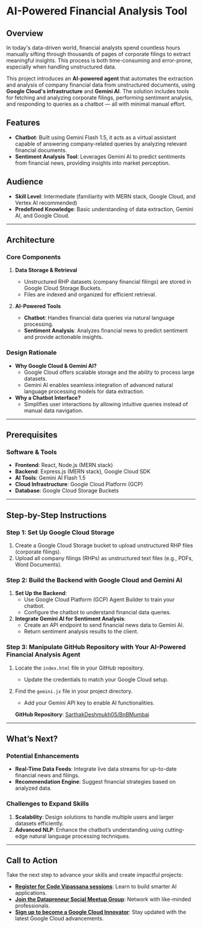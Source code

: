 # AI-Powered Financial Analysis Tool

## Overview
In today's data-driven world, financial analysts spend countless hours manually sifting through thousands of pages of corporate filings to extract meaningful insights. This process is both time-consuming and error-prone, especially when handling unstructured data.

This project introduces an **AI-powered agent** that automates the extraction and analysis of company financial data from unstructured documents, using **Google Cloud's infrastructure** and **Gemini AI**. The solution includes tools for fetching and analyzing corporate filings, performing sentiment analysis, and responding to queries as a chatbot — all with minimal manual effort.

## Features
- **Chatbot**: Built using Gemini Flash 1.5, it acts as a virtual assistant capable of answering company-related queries by analyzing relevant financial documents.
- **Sentiment Analysis Tool**: Leverages Gemini AI to predict sentiments from financial news, providing insights into market perception.

## Audience
- **Skill Level**: Intermediate (familiarity with MERN stack, Google Cloud, and Vertex AI recommended)
- **Predefined Knowledge**: Basic understanding of data extraction, Gemini AI, and Google Cloud.

---

## Architecture

### Core Components
1. **Data Storage & Retrieval**
   - Unstructured RHP datasets (company financial filings) are stored in Google Cloud Storage Buckets.
   - Files are indexed and organized for efficient retrieval.

2. **AI-Powered Tools**
   - **Chatbot**: Handles financial data queries via natural language processing.
   - **Sentiment Analysis**: Analyzes financial news to predict sentiment and provide actionable insights.

### Design Rationale
- **Why Google Cloud & Gemini AI?**
  - Google Cloud offers scalable storage and the ability to process large datasets.
  - Gemini AI enables seamless integration of advanced natural language processing models for data extraction.
- **Why a Chatbot Interface?**
  - Simplifies user interactions by allowing intuitive queries instead of manual data navigation.

---

## Prerequisites

### Software & Tools
- **Frontend**: React, Node.js (MERN stack)
- **Backend**: Express.js (MERN stack), Google Cloud SDK
- **AI Tools**: Gemini AI Flash 1.5
- **Cloud Infrastructure**: Google Cloud Platform (GCP)
- **Database**: Google Cloud Storage Buckets

---

## Step-by-Step Instructions

### Step 1: Set Up Google Cloud Storage
1. Create a Google Cloud Storage bucket to upload unstructured RHP files (corporate filings).
2. Upload all company filings (RHPs) as unstructured text files (e.g., PDFs, Word Documents).

### Step 2: Build the Backend with Google Cloud and Gemini AI
1. **Set Up the Backend**:
   - Use Google Cloud Platform (GCP) Agent Builder to train your chatbot.
   - Configure the chatbot to understand financial data queries.
2. **Integrate Gemini AI for Sentiment Analysis**:
   - Create an API endpoint to send financial news data to Gemini AI.
   - Return sentiment analysis results to the client.

### Step 3: Manipulate GitHub Repository with Your AI-Powered Financial Analysis Agent
1. Locate the `index.html` file in your GitHub repository.
   - Update the credentials to match your Google Cloud setup.
2. Find the `gemini.jx` file in your project directory.
   - Add your Gemini API key to enable AI functionalities.

   **GitHub Repository**: [SarthakDeshmukh05/BnBMumbai](https://github.com/SarthakDeshmukh05/BnBMumbai)

---

## What’s Next?

### Potential Enhancements
- **Real-Time Data Feeds**: Integrate live data streams for up-to-date financial news and filings.
- **Recommendation Engine**: Suggest financial strategies based on analyzed data.

### Challenges to Expand Skills
1. **Scalability**: Design solutions to handle multiple users and larger datasets efficiently.
2. **Advanced NLP**: Enhance the chatbot’s understanding using cutting-edge natural language processing techniques.

---

## Call to Action
Take the next step to advance your skills and create impactful projects:
- **[Register for Code Vipassana sessions](#)**: Learn to build smarter AI applications.
- **[Join the Datapreneur Social Meetup Group](#)**: Network with like-minded professionals.
- **[Sign up to become a Google Cloud Innovator](https://cloud.google.com/innovators)**: Stay updated with the latest Google Cloud advancements.
